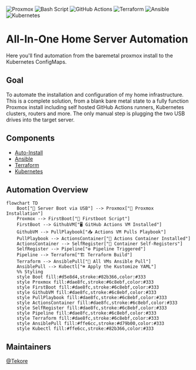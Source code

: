 ![Proxmox](https://img.shields.io/badge/proxmox-proxmox?style=for-the-badge&logo=proxmox&logoColor=%23E57000&labelColor=%232b2a33&color=%232b2a33) ![Bash Script](https://img.shields.io/badge/bash_script-%23121011.svg?style=for-the-badge&logo=gnu-bash&logoColor=white) ![GitHub Actions](https://img.shields.io/badge/github%20actions-%232671E5.svg?style=for-the-badge&logo=githubactions&logoColor=white) ![Terraform](https://img.shields.io/badge/terraform-%235835CC.svg?style=for-the-badge&logo=terraform&logoColor=white) ![Ansible](https://img.shields.io/badge/ansible-%231A1918.svg?style=for-the-badge&logo=ansible&logoColor=white) ![Kubernetes](https://img.shields.io/badge/kubernetes-%23326ce5.svg?style=for-the-badge&logo=kubernetes&logoColor=white)

# All-In-One Home Server Automation
Here you'll find automation from the baremetal proxmox install to the Kubernetes ConfigMaps.

## Goal
To automate the installation and configuration of my home infrastructure. This is a complete solution, from a blank bare metal state to a fully function Proxmox install including self hosted GitHub Actions runners, Kubernetes clusters, routers and more. The only manual step is plugging the two USB drives into the target server.
## Components
- [Auto-Install](https://github.com/tekore/HomeOps/tree/main/Auto-Install)
- [Ansible](https://github.com/tekore/HomeOps/tree/main/Ansible)
- [Terraform](https://github.com/tekore/HomeOps/tree/main/Terraform)
- [Kubernetes](https://github.com/tekore/HomeOps/tree/main/Kubernetes)
## Automation Overview
```mermaid
flowchart TD
    Boot["🔌 Server Boot via USB"] --> Proxmox["💾 Proxmox Installation"]
    Proxmox --> FirstBoot["🚀 Firstboot Script"]
    FirstBoot --> GithubVM["🖥️ GitHub Actions VM Installed"]
    GithubVM --> PullPlaybook["📥 Actions VM Pulls Playbook"]
    PullPlaybook --> ActionsContainer["🐳 Actions Container Installed"]
    ActionsContainer --> SelfRegister["📝 Container Self-Registers"]
    SelfRegister --> Pipeline["⚙️ Pipeline Triggered"]
    Pipeline --> Terraform["🏗️ Terraform Build"]
    Terraform --> AnsiblePull["🔄 All VMs Ansible Pull"]
    AnsiblePull --> Kubectl["☸️ Apply the Kustomize YAML"]
    %% Styling
    style Boot fill:#d5e8d4,stroke:#82b366,color:#333
    style Proxmox fill:#dae8fc,stroke:#6c8ebf,color:#333
    style FirstBoot fill:#dae8fc,stroke:#6c8ebf,color:#333
    style GithubVM fill:#dae8fc,stroke:#6c8ebf,color:#333
    style PullPlaybook fill:#dae8fc,stroke:#6c8ebf,color:#333
    style ActionsContainer fill:#dae8fc,stroke:#6c8ebf,color:#333
    style SelfRegister fill:#dae8fc,stroke:#6c8ebf,color:#333
    style Pipeline fill:#dae8fc,stroke:#6c8ebf,color:#333
    style Terraform fill:#dae8fc,stroke:#6c8ebf,color:#333
    style AnsiblePull fill:#ffe6cc,stroke:#d79b00,color:#333
    style Kubectl fill:#ffe6cc,stroke:#82b366,color:#333
```

## Maintainers
[@Tekore](https://github.com/tekore)
